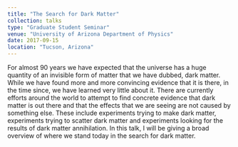 ```yaml
---
title: "The Search for Dark Matter"
collection: talks
type: "Graduate Student Seminar"
venue: "University of Arizona Department of Physics"
date: 2017-09-15
location: "Tucson, Arizona"
---
```

For almost 90 years we have expected that the universe has a huge quantity of an invisible form of matter that we have dubbed, dark matter. While we have found more and more convincing evidence that it is there, in the time since, we have learned very little about it. There are currently efforts around the world to attempt to find concrete evidence that dark matter is out there and that the effects that we are seeing are not caused by something else. These include experiments trying to make dark matter, experiments trying to scatter dark matter and experiments looking for the results of dark matter annihilation. In this talk, I will be giving a broad overview of where we stand today in the search for dark matter.
